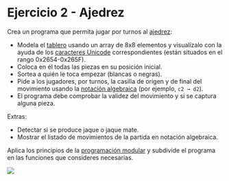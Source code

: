 # Ejercicio 2 - Ajedrez

Crea un programa que permita jugar por turnos al [ajedrez](https://es.wikipedia.org/wiki/Ajedrez):

- Modela el [tablero](https://es.wikipedia.org/wiki/Ajedrez#El_tablero_de_ajedrez) usando un array de 8x8 elementos y visualízalo con la ayuda de los [caracteres Unicode](http://www.unicode.org/charts/PDF/U2600.pdf) correspondientes (están situados en el rango 0x2654-0x265F).
- Coloca en él todas las piezas en su posición inicial.
- Sortea a quién le toca empezar (blancas o negras).
- Pide a los jugadores, por turnos, la casilla de origen y de final del movimiento usando la [notación algebraica](https://es.wikipedia.org/wiki/Notaci%C3%B3n_algebraica) (por ejemplo, `c2 → d2`). 
- El programa debe comprobar la validez del movimiento y si se captura alguna pieza.

Extras:

- Detectar si se produce jaque o jaque mate.
- Mostrar el listado de movimientos de la partida en notación algebraica. 

Aplica los principios de la [programación modular](https://es.wikipedia.org/wiki/Programaci%C3%B3n_modular) y subdivide el programa en las funciones que consideres necesarias.

![](http://www.jinchess.com/chessboard/?p=rnbqkbnrpppppppp--------------------------------PPPPPPPPRNBQKBNR&ps=alpha-flat&cm=o)

